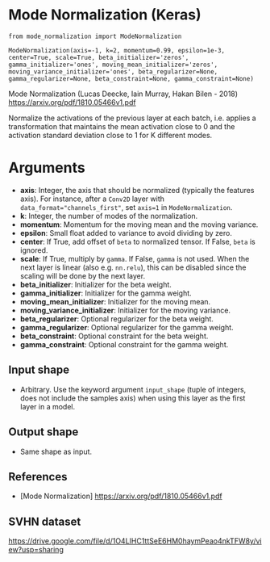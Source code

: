 # Mode Normalization (Keras)

`from mode_normalization import ModeNormalization`

`ModeNormalization(axis=-1, k=2, momentum=0.99, epsilon=1e-3, center=True, scale=True, beta_initializer='zeros', gamma_initializer='ones', moving_mean_initializer='zeros', moving_variance_initializer='ones', beta_regularizer=None, gamma_regularizer=None, beta_constraint=None, gamma_constraint=None)`

Mode Normalization (Lucas Deecke, Iain Murray, Hakan Bilen - 2018) https://arxiv.org/pdf/1810.05466v1.pdf

Normalize the activations of the previous layer at each batch,
    i.e. applies a transformation that maintains the mean activation
    close to 0 and the activation standard deviation close to 1 for K
    different modes.
    
# Arguments
- **axis**: Integer, the axis that should be normalized (typically the features axis). For instance, after a `Conv2D` layer with `data_format="channels_first"`, set `axis=1` in `ModeNormalization`.
- **k**: Integer, the number of modes of the normalization.
- **momentum**: Momentum for the moving mean and the moving variance.
- **epsilon**: Small float added to variance to avoid dividing by zero.
- **center**: If True, add offset of `beta` to normalized tensor. If False, `beta` is ignored.
- **scale**: If True, multiply by `gamma`. If False, `gamma` is not used. When the next layer is linear (also e.g. `nn.relu`), this can be disabled since the scaling will be done by the next layer.
- **beta_initializer**: Initializer for the beta weight.
- **gamma_initializer**: Initializer for the gamma weight.
- **moving_mean_initializer**: Initializer for the moving mean.
- **moving_variance_initializer**: Initializer for the moving variance.
- **beta_regularizer**: Optional regularizer for the beta weight.
- **gamma_regularizer**: Optional regularizer for the gamma weight.
- **beta_constraint**: Optional constraint for the beta weight.
- **gamma_constraint**: Optional constraint for the gamma weight.


## Input shape
- Arbitrary. Use the keyword argument `input_shape` (tuple of integers, does not include the samples axis) when using this layer as the first layer in a model.

## Output shape
- Same shape as input.

## References
- [Mode Normalization] https://arxiv.org/pdf/1810.05466v1.pdf

## SVHN dataset

https://drive.google.com/file/d/1O4LIHC1ttSeE6HM0haymPeao4nkTFW8y/view?usp=sharing
